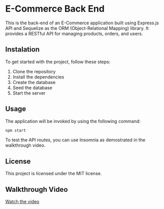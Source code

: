 # E-Commerce Back End

This is the back-end of an E-Commerce application built using Express.js API and Sequelize as the ORM (Object-Relational Mapping) library. It provides a RESTful API for managing products, orders, and users.
## Instalation
To get started with the project, follow these steps: 
1. Clone the repository 
2. Install the dependencies 
3. Create the database 
4. Seed the database
5. Start the server

## Usage
The application will be invoked by using the following command: 
```bash
npm start
```

To test the API routes, you can use Insomnia as demostrated in the walkthrough video. 

## License
This project is licensed under the MIT license.

## Walkthrough Video
[Watch the video](https://watch.screencast)


